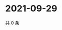 # 2021-09-29

共 0 条

<!-- BEGIN WEIBO -->
<!-- 最后更新时间 Wed Sep 29 2021 10:22:32 GMT+0800 (China Standard Time) -->

<!-- END WEIBO -->
